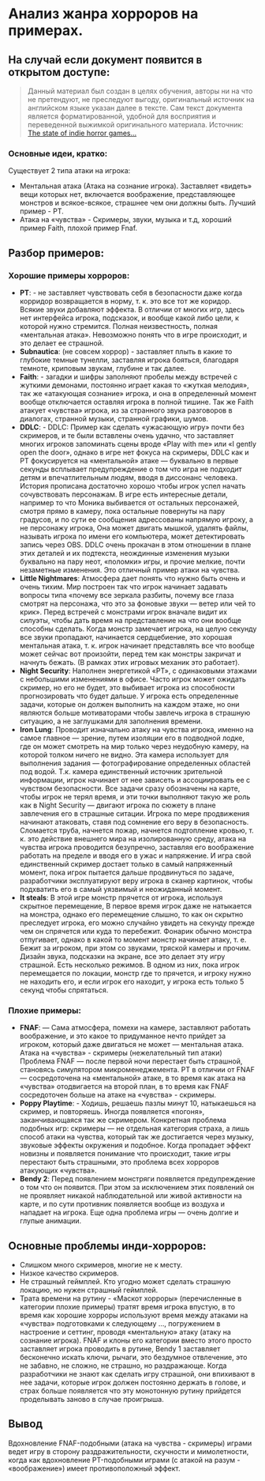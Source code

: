 # Анализ жанра хорроров на примерах.

## На случай если документ появится в открытом доступе:
> Данный материал был создан в целях обучения, авторы ни на что не претендуют, не преследуют выгоду, оригинальный источник на английском языке указан далее в тексте. Сам текст документа является форматированной, удобной для восприятия и переведенной выжимкой оригинального материала.
> Источник: [The state of indie horror games...](https://youtu.be/ZGNphW2T32M)

### Основные идеи, кратко:
Существует 2 типа атаки на игрока:
- Ментальная атака (Атака на сознание  игрока). Заставляет «видеть» вещи которых нет, включается воображение, представляющее монстров и всякое-всякое, страшнее чем они должны быть. Лучший пример - PT.
- Атака на «чувства» - Скримеры, звуки, музыка и т.д, хороший пример Faith, плохой пример Fnaf.

## Разбор примеров:

### Хорошие примеры хорроров:
- **PT**: - не заставляет чувствовать себя в безопасности даже когда корридор возвращается в норму, т. к. это все тот же коридор. Всякие звуки добавляют эффекта. В отличии от многих игр, здесь нет интерфейса игрока, подсказок, и вообще какой либо цели, к которой нужно стремится. Полная неизвестность, полная «ментальная атака». Невозможно понять что в игре происходит, и это делает ее страшной.
- **Subnautica**: (не совсем хоррор) - заставляет плыть в какие то глубокие темные тунелли, заставляя игрока бояться, благодаря темноте, криповым звукам, глубине и так далее.
- **Faith**: - загадки и шифры заполняют пробелы между встречей с жуткими демонами, постоянно играет какая то «жуткая мелодия», так же «атакующая сознание» игрока, и она в определенный момент вообще отключается оставляя игрока в полной тишине. Так же Faith атакует «чувства» игрока, из за странного звука разговоров в диалогах, странной музыки, странной графики, шумов.
- **DDLC**: - DDLC: Пример как сделать «ужасающую игру» почти без скримеров, и те были вставлены очень удачно, что заставляет многих игроков запоминать сцены вроде «Play with me» или «I gently open the door», однако в игре нет фокуса на скримеры, DDLC как и PT фокусируется на «ментальной» атаке — буквально в первые секунды всплывает предупреждение о том что игра не подходит детям и впечатлительным людям, вводя в диссонанс человека. История прописана достаточно хорошо чтобы игрок успел начать сочувствовать персонажам. В игре есть интересные детали, например то что Моника выбивается от остальных персонажей, смотря прямо в камеру, пока остальные повернуты на пару градусов, и по сути ее сообщения адрессованы напрямую игроку, а не персонажу игрока, Она может двигать мышкой, удалять файлы, называть игрока по имени его компьютера, может детектировать запись через OBS. DDLC очень прокачан в этом отношении в плане этих деталей и их подтекста, неождинные изменения музыки буквально на пару неот, «поломки» игры, и прочие мелкие, почти незаметные изменения. Это отличный пример атаки на чувства.
- **Little Nightmares**: Атмосфера дает понять что нужно быть очень и очень тихим. Мир построен так что игрок начинает задавать вопросы типа «почему все зеркала разбиты, почему все глаза смотрят на персонажа, что это за фоновые звуки — ветер или чей то крик». Перед встречей с монстрами игрок вначале видит их силуэты, чтобы дать время на представление на что они вообще способны сделать. Когда монстр замечает игрока, на целую секунду все звуки пропадают, начинается сердцебиение, это хорошая ментальная атака, т. к. игрок начинает представлять все что вообще может сейчас вот произойти, перед тем как монстры закричат и начнуть бежать. (В рамках этих игровых механик это работает).
- **Night Security**: Наполнен энергетикой «PT», с одинаковыми этажами с небольшими изменениями в офисе. Часто игрок может ожидать скример, но его не будет, это выбивает игрока из способности прогнозировать что будет дальше. У игрока есть определенные задачи, которые он должен выполнить на каждом этаже, но они являются больше мотиваторами чтобы завлечь игрока в страшную ситуацию, а не заглушками для заполнения времени.
- **Iron Lung**: Проводит изначально атаку на чувства игрока, именно на самое главное — зрение, путем изоляции его в подводной лодке, где он может смотреть на мир только через неудобную камеру, на которой толком ничего не видно. Эта камера использует для выполнения задания — фотографирование определенных областей под водой. Т.к. камера единственный источник зрительной информации, игрок начинает от нее зависеть и ассоциировать ее с чувством безопасности. Все задачи сразу обозначены на карте, чтобы игрок не терял время, и эти точки выполняют такую же роль как в Night Security — двигают игрока по сюжету в плане завлечения его в страшные ситации. Игрока по мере продвижения начинают атаковать, ставя под сомнение его веру в безопасность. Сломается труба, начнется пожар, начнется подтопление кровью, т. к. это действие внешнего мира на изолированную среду, атака на чувства игрока проводится безупречно, заставляя его воображение работать на пределе и вводя его в ужас и напряжение. И игра свой единственный скример достает только в самый напряженный момент, пока игрок пытается дальше продвинуться по задаче, разработчики эксплуатируют веру игрока в сканер картинок, чтобы подхватить его в самый уязвимый и неожиданный момент.
- **It steals**: В этой игре монстр прячется от игрока, используя скрытное перемещение, В первое время игрок даже не натыкается на монстра, однако его перемещение слышно, то как он скрытно преследует игрока, его можно случайно увидеть на секунду прежде чем он спрячется или куда то перебежит. Фонарик обычно монстра отпугивает, однако в какой то момент монстр начинает атаку, т. е. Бежит за игроком, при этом со звуками, тряской камеры и прочим. Дизайн звука, подсказки на экране, все это делает эту игру страшной. Есть несколько режимов. В одном из них, пока игрок перемещается по локации, монстр где то прячется, и игроку нужно не находить его, и если игрок его находит, у игрока есть только 5 секунд чтобы спрятаться.

### Плохие примеры:
- **FNAF**: — Сама атмосфера, помехи на камере, заставляют работать воображение, и это какое то придуманное нечто прийдет за игроком, который даже двигаться не может — ментальная атака. Атака на «чувства» - скримеры (нежелательный тип атаки) Проблема FNAF — после первой ночи перестает быть страшной, становясь симулятором микроменеджемента. PT в отличии от FNAF — сосредоточена на «ментальной» атаке, в то время как атака на «чувства» отодвигается на второй план, в то время как FNAF сосредоточен больше на атаке на «чувства» - скримеры.
- **Poppy Playtime**: - Ходишь, решаешь пазлы минут 10, натыкаешься на скример, и повторяешь. Иногда появляется «погоня», заканчивающаяся так же скримером. Конкретная проблема подобных игр: скримеры — не отдельная категория страха, а лишь способ атаки на чувства, который так же достигается через музыку, звуковые эффекты окружения и подобное. Когда пропадает эффект новизны и появляется понимание что происходит, такие игры перестают быть страшными, это проблема всех хорроров атакующих «чувства».
- **Bendy 2**: Перед появлением монстряги появляется предупреждение о том что он появится. При этом за исключением этих появлений он не проявляет никакой наблюдательной или живой активности на карте, и по сути противник появляется вообще из воздуха и нападает на игрока. Еще одна проблема игры — очень долгие и глупые анимации.

## Основные проблемы инди-хорроров:
- Слишком много скримеров, многие не к месту.
- Низкое качество скримеров.
- Не страшный геймплей. Кто угодно может сделать страшную локацию, но нужен страшный геймплей.
- Трата времени на рутину - «Маскот хорроры» (перечисленные в категории плохие примеры) тратят время игрока впустую, в то время как хорошие хорроры используют время между атаками на «чувства» подготовками к следующему …, погружением в настроение и сеттинг, проводя «ментальную» атаку (атаку на сознание игрока). FNAF и клоны его категории вместо этого просто заставляет игрока проводить в рутине, Bendy 1 заставляет бесконечно искать ключи, рычаги, это бездумное отвлечение, это не забавно, не сложно, не страшно, но раздражающе. Когда разработчики не знают как сделать игру страшной, они впихивают в нее задачи, которые игрок должен постоянно держать в голове, и страх больше появляется что эту монотонную рутину прийдется проделывать заново в случае проигрыша.

## Вывод
Вдохновление FNAF-подобными (атака на чувства - скримеры) играми ведет игру в сторону раздражительности, скучности и мимолетности, когда как вдохновление PT-подобными играми (с атакой на разум - «воображение») имеет противоположный эффект.


